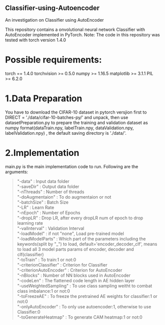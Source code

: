 ## Classifier-using-Autoencoder
 An investigation on Classifier using AutoEncoder

This repository contains a onvolutional neural network Classifier with AutoEncoder implemented in PyTorch.
Note: The code in this repository was tested with torch version 1.4.0

# Possible requirements:
torch == 1.4.0
torchvision >= 0.5.0
numpy >= 1.16.5
matplotlib >= 3.1.1
PIL >= 6.2.0

# 1.Data Preparation
You have to download the CIFAR-10 dataset in pytorch versjion first to DIRECT = './data/cifar-10-batches-py/' and unpack, then use datasetPreparation.py to prepare the training and validation dataset as numpy format(dataTrain.npy, labelTrain.npy, dataValidation.npy, labelValidation.npy) , the default saving directory is './data/'.

# 2.Implementation
main.py is the main implementation code to run. Following are the arguments:

>"-data" : Input data folder <br>
"-saveDir" : Output data folder <br>
"-nThreads" : Number of threads<br>
"-doAugmentaion" : To do augmentaion or not<br>
"-batchSize" : Batch Size<br>
"-LR" : Learn Rate<br>
"-nEpoch" : Number of Epochs<br>
"-dropLR" : Drop LR, after every dropLR num of epoch to drop learning rate<br>
"-valInterval" : Validation Interval<br>
"-loadModel" : if not "none", Load pre-trained model<br>
"-loadModelParts" : Which part of the parameters including the keywords(split by "_") to load, default='encoder_decoder_clf', means to load all 3 model parts params of encoder, decoder and clf(classifier)<br>
"-toTrain" : To train:1 or not:0<br>
"-criterionClassifier" : Criterion for Classifier<br>
"-criterionAutoEncoder" : Criterion for AutoEncoder<br>
"-nBlocks" : Number of NN blocks used in AutoEncoder<br>
"-codeLen" : The flattened code length in AE hidden layer<br>
"-useWeightedSampling" : To use class sampling weitht to combat class imbalance:1 or not:0<br>
"-toFreezeAE" : To freeze the pretrained AE weights for classifier:1 or not:0<br>
"-onlyAutoEncoder" : To only use autoencoder:1, otherwise to use Classifier:0<br>
"-toGenerateHeatmap" : To generate CAM heatmap:1 or not:0<br>
